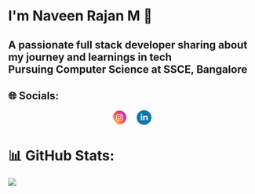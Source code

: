 # I'm Naveen Rajan M 🚀

A passionate full stack developer sharing about my journey and learnings in tech<br/>
Pursuing Computer Science at SSCE, Bangalore<br/>
---

## 🌐 Socials:

<div style="display: flex; gap: 20px; justify-content: center;">
  <a href="https://instagram.com/naveen_rajan_m" style="transition: transform 0.3s;">
    <img src="insta.jpeg" width="30" height="30" style="transition: transform 0.3s; border-radius: 50%;">
  </a>
  <a href="https://www.linkedin.com/in/naveen-rajan-m-60361a259?utm_source=share&utm_campaign=share_via&utm_content=profile&utm_medium=android_app" style="transition: transform 0.3s;">
    <img src="linkedin.png" width="30" height="30" style="transition: transform 0.3s; border-radius: 50%;">
  </a>
</div>

# 📊 GitHub Stats: 
![](https://github-readme-stats.vercel.app/api?username=naveen-2111-dev&theme=dark&hide_border=false&include_all_commits=false&count_private=false)
